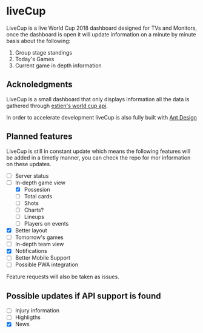 # liveCup

LiveCup is a live World Cup 2018 dashboard designed for TVs and Monitors, once the dashboard is open it will update information on a minute by minute basis about the following:

1. Group stage standings
2. Today's Games
3. Current game in depth information

## Acknoledgments

LiveCup is a small dashboard that only displays information all the data is gathered through [estien's world cup api](https://github.com/estiens/world_cup_json).

In order to accelerate development liveCup is also fully built with [Ant Design](https://ant.design/)

## Planned features
LiveCup is still in constant update which means the following features will be added in a timetly manner, you can check the repo for mor information on these updates.

- [ ] Server status
- [ ] In-depth game view
    - [x] Possesion
    - [ ] Total cards
    - [ ] Shots
    - [ ] Charts?
    - [ ] Lineups
    - [ ] Players on events
- [x] Better layout
- [ ] Tomorrow's games
- [ ] In-depth team view
- [x] Notifications
- [ ] Better Mobile Support
- [ ] Possible PWA integration

Feature requests will also be taken as issues.

## Possible updates if API support is found
- [ ] Injury information
- [ ] Highligths
- [x] News